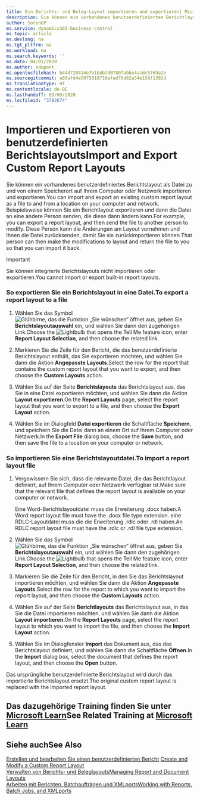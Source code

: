 ```yaml
---
title: Ein Berichts- und Beleg-Layout importieren und exportieren| Microsoft Docs
description: Sie können ein vorhandenes benutzerdefiniertes Berichtlayout als Datei an einem Speicherort auf dem Computer oder im Netzwerk speichern und exportieren sowie von dort aus wieder importieren.
author: SorenGP
ms.service: dynamics365-business-central
ms.topic: article
ms.devlang: na
ms.tgt_pltfrm: na
ms.workload: na
ms.search.keywords: ''
ms.date: 04/01/2020
ms.author: edupont
ms.openlocfilehash: b44d728414e7b1b4b7d07807abbe4a1dc5769a2e
ms.sourcegitcommit: a80afd4e5075018716efad76d82a54e158f1392d
ms.translationtype: HT
ms.contentlocale: de-DE
ms.lasthandoff: 09/09/2020
ms.locfileid: "3782674"
---
```

# <a name="import-and-export-custom-report-layouts"></a><span data-ttu-id="d350e-103">Importieren und Exportieren von benutzerdefinierten Berichtslayouts</span><span class="sxs-lookup"><span data-stu-id="d350e-103">Import and Export Custom Report Layouts</span></span>
<span data-ttu-id="d350e-104">Sie können ein vorhandenes benutzerdefiniertes Berichtslayout als Datei zu und von einem Speicherort auf Ihrem Computer oder Netzwerk importieren und exportieren.</span><span class="sxs-lookup"><span data-stu-id="d350e-104">You can import and export an existing custom report layout as a file to and from a location on your computer and network.</span></span> <span data-ttu-id="d350e-105">Beispielsweise können Sie ein Berichtlayout exportieren und dann die Datei an eine andere Person senden, die diese dann ändern kann.</span><span class="sxs-lookup"><span data-stu-id="d350e-105">For example, you can export a report layout, and then send the file to another person to modify.</span></span> <span data-ttu-id="d350e-106">Diese Person kann die Änderungen am Layout vornehmen und Ihnen die Datei zurücksenden, damit Sie sie zurückimportieren können.</span><span class="sxs-lookup"><span data-stu-id="d350e-106">That person can then make the modifications to layout and return the file to you so that you can import it back.</span></span>  

> [!IMPORTANT]  
>  <span data-ttu-id="d350e-107">Sie können integrierte Berichtslayouts nicht importieren oder exportieren.</span><span class="sxs-lookup"><span data-stu-id="d350e-107">You cannot import or export built-in report layouts.</span></span>  

### <a name="to-export-a-report-layout-to-a-file"></a><span data-ttu-id="d350e-108">So exportieren Sie ein Berichtslayout in eine Datei.</span><span class="sxs-lookup"><span data-stu-id="d350e-108">To export a report layout to a file</span></span>  

1.  <span data-ttu-id="d350e-109">Wählen Sie das Symbol ![Glühbirne, das die Funktion „Sie wünschen“ öffnet](media/ui-search/search_small.png "Was möchten Sie tun?") aus, geben Sie **Berichtslayoutauswahl** ein, und wählen Sie dann den zugehörigen Link.</span><span class="sxs-lookup"><span data-stu-id="d350e-109">Choose the ![Lightbulb that opens the Tell Me feature](media/ui-search/search_small.png "Tell me what you want to do") icon, enter **Report Layout Selection**, and then choose the related link.</span></span>  

2.  <span data-ttu-id="d350e-110">Markieren Sie die Zeile für den Bericht, die das benutzerdefinierte Berichtslayout enthält, das Sie exportieren möchten, und wählen Sie dann die Aktion **Angepasste Layouts**.</span><span class="sxs-lookup"><span data-stu-id="d350e-110">Select the row for the report that contains the custom report layout that you want to export, and then choose the **Custom Layouts** action.</span></span>  

3.  <span data-ttu-id="d350e-111">Wählen Sie auf der Seite **Berichtslayouts** das Berichtslayout aus, das Sie in eine Datei exportieren möchten, und wählen Sie dann die Aktion **Layout exportieren**.</span><span class="sxs-lookup"><span data-stu-id="d350e-111">On the **Report Layouts** page, select the report layout that you want to export to a file, and then choose the **Export Layout** action.</span></span>  

4.  <span data-ttu-id="d350e-112">Wählen Sie im Dialogfeld **Datei exportieren** die Schaltfläche **Speichern**, und speichern Sie die Datei dann an einem Ort auf Ihrem Computer oder Netzwerk.</span><span class="sxs-lookup"><span data-stu-id="d350e-112">In the **Export File** dialog box, choose the **Save** button, and then save the file to a location on your computer or network.</span></span>  

### <a name="to-import-a-report-layout-file"></a><span data-ttu-id="d350e-113">So importieren Sie eine Berichtslayoutdatei.</span><span class="sxs-lookup"><span data-stu-id="d350e-113">To import a report layout file</span></span>  

1.  <span data-ttu-id="d350e-114">Vergewissern Sie sich, dass die relevante Datei, die das Berichtlayout definiert, auf Ihrem Computer oder Netzwerk verfügbar ist.</span><span class="sxs-lookup"><span data-stu-id="d350e-114">Make sure that the relevant file that defines the report layout is available on your computer or network.</span></span>  

     <span data-ttu-id="d350e-115">Eine Word-Berichtslayoutdatei muss die Erweiterung .docx haben.</span><span class="sxs-lookup"><span data-stu-id="d350e-115">A Word report layout file must have the .docx file type extension.</span></span> <span data-ttu-id="d350e-116">eine RDLC-Layoutdatei muss die die Erweiterung .rdlc oder .rdl haben.</span><span class="sxs-lookup"><span data-stu-id="d350e-116">An RDLC report layout file must have the .rdlc or .rdl file type extension.</span></span>  

2.  <span data-ttu-id="d350e-117">Wählen Sie das Symbol ![Glühbirne, das die Funktion „Sie wünschen“ öffnet](media/ui-search/search_small.png "Was möchten Sie tun?") aus, geben Sie **Berichtslayoutauswahl** ein, und wählen Sie dann den zugehörigen Link.</span><span class="sxs-lookup"><span data-stu-id="d350e-117">Choose the ![Lightbulb that opens the Tell Me feature](media/ui-search/search_small.png "Tell me what you want to do") icon, enter **Report Layout Selection**, and then choose the related link.</span></span>  

3.  <span data-ttu-id="d350e-118">Markieren Sie die Zeile für den Bericht, in den Sie das Berichtslayout importieren möchten, und wählen Sie dann die Aktion **Angepasste Layouts**.</span><span class="sxs-lookup"><span data-stu-id="d350e-118">Select the row for the report to which you want to import the report layout, and then choose the **Custom Layouts** action.</span></span>  

4.  <span data-ttu-id="d350e-119">Wählen Sie auf der Seite **Berichtlayouts** das Berichtslayout aus, in das Sie die Datei importieren möchten, und wählen Sie dann die Aktion **Layout importieren**.</span><span class="sxs-lookup"><span data-stu-id="d350e-119">On the **Report Layouts** page, select the report layout to which you want to import the file, and then choose the **Import Layout** action.</span></span>  

5.  <span data-ttu-id="d350e-120">Wählen Sie im Dialogfenster **Import** das Dokument aus, das das Berichtslayout definiert, und wählen Sie dann die Schaltfläche **Öffnen**.</span><span class="sxs-lookup"><span data-stu-id="d350e-120">In the **Import** dialog box, select the document that defines the report layout, and then choose the **Open** button.</span></span>  

 <span data-ttu-id="d350e-121">Das ursprüngliche benutzerdefinierte Berichtslayout wird durch das importierte Berichtslayout ersetzt.</span><span class="sxs-lookup"><span data-stu-id="d350e-121">The original custom report layout is replaced with the imported report layout.</span></span>  

## <a name="see-related-training-at-microsoft-learn"></a><span data-ttu-id="d350e-122">Das dazugehörige Training finden Sie unter [Microsoft Learn](/learn/modules/change-documents-dynamics-365-business-central/index)</span><span class="sxs-lookup"><span data-stu-id="d350e-122">See Related Training at [Microsoft Learn](/learn/modules/change-documents-dynamics-365-business-central/index)</span></span>

## <a name="see-also"></a><span data-ttu-id="d350e-123">Siehe auch</span><span class="sxs-lookup"><span data-stu-id="d350e-123">See Also</span></span>  
 <span data-ttu-id="d350e-124">[Erstellen und bearbeiten Sie einen benutzerdefinierten Bericht](ui-how-create-custom-report-layout.md) </span><span class="sxs-lookup"><span data-stu-id="d350e-124">[Create and Modify a Custom Report Layout](ui-how-create-custom-report-layout.md) </span></span>  
 [<span data-ttu-id="d350e-125">Verwalten von Berichts- und Beleglayouts</span><span class="sxs-lookup"><span data-stu-id="d350e-125">Managing Report and Document Layouts</span></span>](ui-manage-report-layouts.md)  
 [<span data-ttu-id="d350e-126">Arbeiten mit Berichten, Batchaufträgen und XMLports</span><span class="sxs-lookup"><span data-stu-id="d350e-126">Working with Reports, Batch Jobs, and XMLports</span></span>](ui-work-report.md)    
